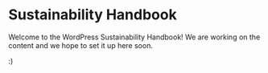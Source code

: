 # Sustainability Handbook

Welcome to the WordPress Sustainability Handbook! We are working on the content and we hope to set it up here soon.

:)
